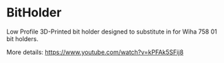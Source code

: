 # BitHolder
Low Profile 3D-Printed bit holder designed to substitute in for Wiha 758 01 bit holders.

More details: https://www.youtube.com/watch?v=kPFAk5SFij8
